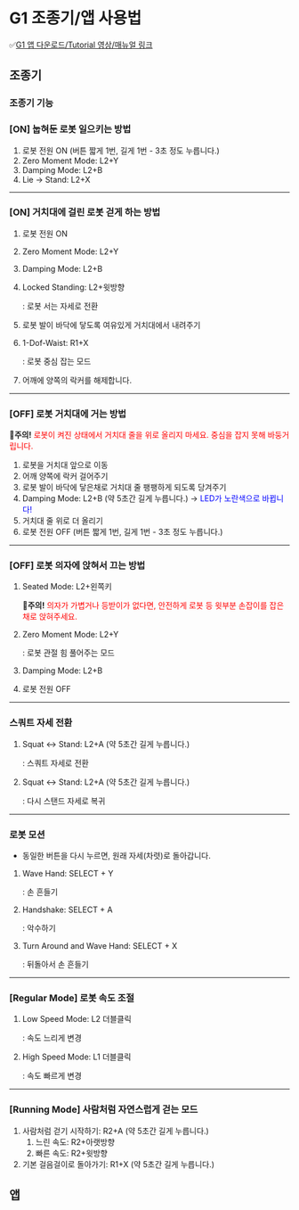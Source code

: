 # G1 조종기/앱 사용법
✅[G1 앱 다운로드/Tutorial 영상/매뉴얼 링크](https://www.unitree.com/app/g1)

## <h2 style="font-weight: 900;">조종기</h2>
### 조종기 기능

### [ON] 눕혀둔 로봇 일으키는 방법
1. 로봇 전원 ON (버튼 짧게 1번, 길게 1번 - 3초 정도 누릅니다.)
2. Zero Moment Mode: L2+Y
3. Damping Mode: L2+B
4. Lie → Stand: L2+X

---

### [ON] 거치대에 걸린 로봇 걷게 하는 방법
1. 로봇 전원 ON
2. Zero Moment Mode: L2+Y
3. Damping Mode: L2+B
4. Locked Standing: L2+윗방향  
    
    : 로봇 서는 자세로 전환

5. 로봇 발이 바닥에 닿도록 여유있게 거치대에서 내려주기 
6. 1-Dof-Waist: R1+X  
    
    : 로봇 중심 잡는 모드

7. 어깨에 양쪽의 락커를 해제합니다.

---

### [OFF] 로봇 거치대에 거는 방법
🚨**주의!** <span style="color: red;">로봇이 켜진 상태에서 거치대 줄을 위로 올리지 마세요. 중심을 잡지 못해 바둥거립니다.</span>  

1. 로봇을 거치대 앞으로 이동  
2. 어깨 양쪽에 락커 걸어주기  
3. 로봇 발이 바닥에 닿은채로 거치대 줄 팽팽하게 되도록 당겨주기  
4. Damping Mode: L2+B (약 5초간 길게 누릅니다.) → <span style="color: blue;">LED가 노란색으로 바뀝니다!</span>  
5. 거치대 줄 위로 더 올리기  
6. 로봇 전원 OFF (버튼 짧게 1번, 길게 1번 - 3초 정도 누릅니다.)  

---

### [OFF] 로봇 의자에 앉혀서 끄는 방법
1. Seated Mode: L2+왼쪽키
    
    🚨**주의!** <span style="color: red;">의자가 가볍거나 등받이가 없다면, 안전하게 로봇 등 윗부분 손잡이를 잡은채로 앉혀주세요.</span>
    
2. Zero Moment Mode: L2+Y
    
    : 로봇 관절 힘 풀어주는 모드
    
3. Damping Mode: L2+B
4. 로봇 전원 OFF

---

### 스쿼트 자세 전환  
1. Squat ↔ Stand: L2+A (약 5초간 길게 누릅니다.)  

    : 스쿼트 자세로 전환
    
2. Squat ↔ Stand: L2+A (약 5초간 길게 누릅니다.) 
    
    : 다시 스탠드 자세로 복귀

---

### 로봇 모션
- 동일한 버튼을 다시 누르면, 원래 자세(차렷)로 돌아갑니다.
1. Wave Hand: SELECT + Y
    
    : 손 흔들기
    
2. Handshake: SELECT + A
    
    : 악수하기
    
3. Turn Around and Wave Hand: SELECT + X
    
    : 뒤돌아서 손 흔들기

---

### [Regular Mode] 로봇 속도 조절
1. Low Speed Mode: L2 더블클릭
    
    : 속도 느리게 변경
    
2. High Speed Mode: L1 더블클릭
    
    : 속도 빠르게 변경

---

### [Running Mode] 사람처럼 자연스럽게 걷는 모드
1. 사람처럼 걷기 시작하기: R2+A (약 5초간 길게 누릅니다.) 
    1. 느린 속도: R2+아랫방향
    2. 빠른 속도: R2+윗방향
2. 기본 걸음걸이로 돌아가기: R1+X (약 5초간 길게 누릅니다.)

## 앱
